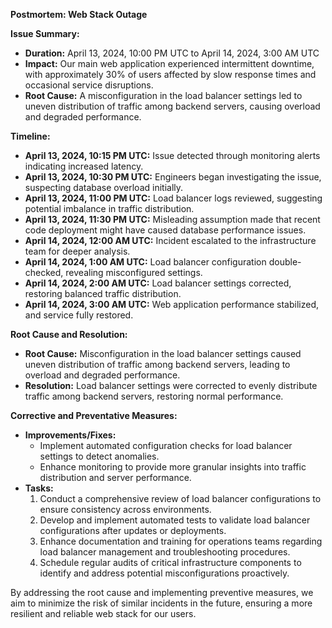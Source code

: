 **Postmortem: Web Stack Outage**

**Issue Summary:**
- **Duration:** April 13, 2024, 10:00 PM UTC to April 14, 2024, 3:00 AM UTC
- **Impact:** Our main web application experienced intermittent downtime, with approximately 30% of users affected by slow response times and occasional service disruptions.
- **Root Cause:** A misconfiguration in the load balancer settings led to uneven distribution of traffic among backend servers, causing overload and degraded performance.

**Timeline:**
- **April 13, 2024, 10:15 PM UTC:** Issue detected through monitoring alerts indicating increased latency.
- **April 13, 2024, 10:30 PM UTC:** Engineers began investigating the issue, suspecting database overload initially.
- **April 13, 2024, 11:00 PM UTC:** Load balancer logs reviewed, suggesting potential imbalance in traffic distribution.
- **April 13, 2024, 11:30 PM UTC:** Misleading assumption made that recent code deployment might have caused database performance issues.
- **April 14, 2024, 12:00 AM UTC:** Incident escalated to the infrastructure team for deeper analysis.
- **April 14, 2024, 1:00 AM UTC:** Load balancer configuration double-checked, revealing misconfigured settings.
- **April 14, 2024, 2:00 AM UTC:** Load balancer settings corrected, restoring balanced traffic distribution.
- **April 14, 2024, 3:00 AM UTC:** Web application performance stabilized, and service fully restored.

**Root Cause and Resolution:**
- **Root Cause:** Misconfiguration in the load balancer settings caused uneven distribution of traffic among backend servers, leading to overload and degraded performance.
- **Resolution:** Load balancer settings were corrected to evenly distribute traffic among backend servers, restoring normal performance.

**Corrective and Preventative Measures:**
- **Improvements/Fixes:**
  - Implement automated configuration checks for load balancer settings to detect anomalies.
  - Enhance monitoring to provide more granular insights into traffic distribution and server performance.
- **Tasks:**
  1. Conduct a comprehensive review of load balancer configurations to ensure consistency across environments.
  2. Develop and implement automated tests to validate load balancer configurations after updates or deployments.
  3. Enhance documentation and training for operations teams regarding load balancer management and troubleshooting procedures.
  4. Schedule regular audits of critical infrastructure components to identify and address potential misconfigurations proactively.
  
By addressing the root cause and implementing preventive measures, we aim to minimize the risk of similar incidents in the future, ensuring a more resilient and reliable web stack for our users.

